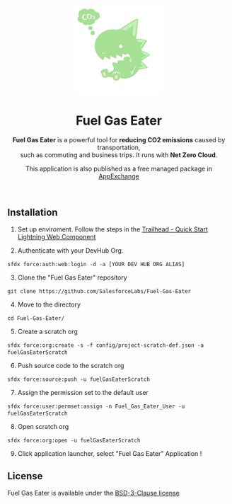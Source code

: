 <div align="center">
 <br/>
  <img src="docs/fuelGasEaterIcon.png" width="200" alt="Futer Logo" />
  <h1>Fuel Gas Eater</h1>
  <p>
    <b>Fuel Gas Eater</b> is a powerful tool for <b>reducing CO2 emissions</b> caused by transportation, <br/>
    such as commuting and business trips. It runs with <b>Net Zero Cloud</b>.
  </p>
  <p>
    This application is also published as a free managed package in <a href="https://appexchange.salesforce.com/appxListingDetail?listingId=8adc53d0-d5b9-40e0-9683-66b594961fc5">AppExchange</a>    
  </p>
  <br/>
</div>


## Installation

1. Set up enviroment. Follow the steps in the [Trailhead - Quick Start Lightning Web Component](https://trailhead.salesforce.com/content/learn/projects/quick-start-lightning-web-components/)

2. Authenticate with your DevHub Org.
```
sfdx force:auth:web:login -d -a [YOUR DEV HUB ORG ALIAS]
```

3. Clone the "Fuel Gas Eater" repository
```
git clone https://github.com/SalesforceLabs/Fuel-Gas-Eater
```

4. Move to the directory
```
cd Fuel-Gas-Eater/
```

5. Create a scratch org
```
sfdx force:org:create -s -f config/project-scratch-def.json -a fuelGasEaterScratch
```

6. Push source code to the scratch org
```
sfdx force:source:push -u fuelGasEaterScratch
```

7. Assign the permission set to the default user
```
sfdx force:user:permset:assign -n Fuel_Gas_Eater_User -u fuelGasEaterScratch
```
8. Open scratch org
```
sfdx force:org:open -u fuelGasEaterScratch
```

9. Click application launcher, select "Fuel Gas Eater" Application
!


## License
Fuel Gas Eater is available under the [BSD-3-Clause license](LICENSE.md)